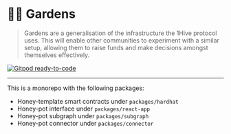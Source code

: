 # 🧑‍🌾 Gardens

> Gardens are a generalisation of the infrastructure the 1Hive protocol uses. This will enable other communities to experiment with a similar setup, allowing them to raise funds and make decisions amongst themselves effectively.

[![Gitpod ready-to-code](https://img.shields.io/badge/Gitpod-ready--to--code-blue?logo=gitpod)](https://gitpod.io/#https://github.com/austintgriffith/scaffold-eth)

---

This is a monorepo with the following packages:

- Honey-template smart contracts under `packages/hardhat`
- Honey-pot interface under `packages/react-app`
- Honey-pot subgraph under `packages/subgraph`
- Honey-pot connector under `packages/connector`
